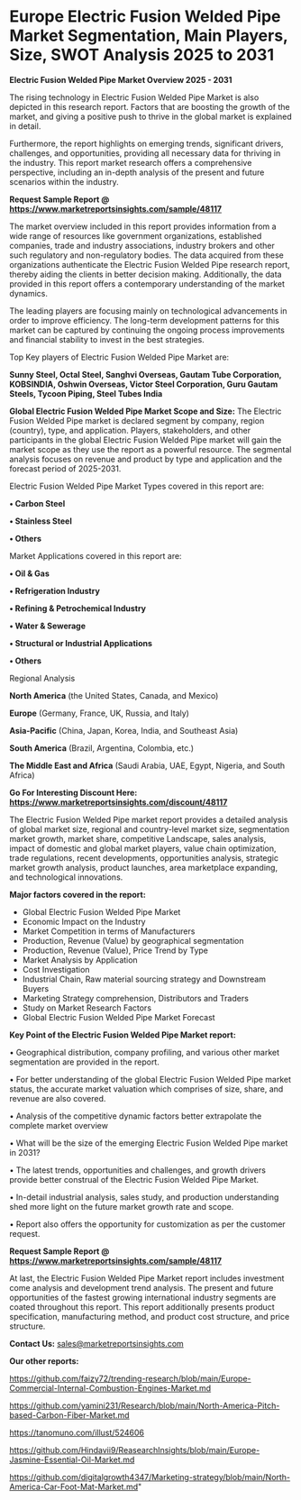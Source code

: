 # Europe Electric Fusion Welded Pipe Market Segmentation, Main Players, Size, SWOT Analysis 2025 to 2031

<Strong> Electric Fusion Welded Pipe Market Overview 2025 - 2031</strong>

The rising technology in Electric Fusion Welded Pipe Market is also depicted in this research report. Factors that are boosting the growth of the market, and giving a positive push to thrive in the global market is explained in detail.

Furthermore, the report highlights on emerging trends, significant drivers, challenges, and opportunities, providing all necessary data for thriving in the industry. This report market research offers a comprehensive perspective, including an in-depth analysis of the present and future scenarios within the industry.

<strong>Request Sample Report @ <a href=https://www.marketreportsinsights.com/sample/48117>https://www.marketreportsinsights.com/sample/48117</a></strong>

The market overview included in this report provides information from a wide range of resources like government organizations, established companies, trade and industry associations, industry brokers and other such regulatory and non-regulatory bodies. The data acquired from these organizations authenticate the Electric Fusion Welded Pipe research report, thereby aiding the clients in better decision making. Additionally, the data provided in this report offers a contemporary understanding of the market dynamics.

The leading players are focusing mainly on technological advancements in order to improve efficiency. The long-term development patterns for this market can be captured by continuing the ongoing process improvements and financial stability to invest in the best strategies.

Top Key players of Electric Fusion Welded Pipe Market are:

<strong>Sunny Steel, Octal Steel, Sanghvi Overseas, Gautam Tube Corporation, KOBSINDIA, Oshwin Overseas, Victor Steel Corporation, Guru Gautam Steels, Tycoon Piping, Steel Tubes India</strong>

<strong><b>Global Electric Fusion Welded Pipe Market Scope and Size:</b></strong>
The Electric Fusion Welded Pipe market is declared segment by company, region (country), type, and application. Players, stakeholders, and other participants in the global Electric Fusion Welded Pipe market will gain the market scope as they use the report as a powerful resource. The segmental analysis focuses on revenue and product by type and application and the forecast period of 2025-2031.

Electric Fusion Welded Pipe Market Types covered in this report are:

<strong>•  Carbon Steel

•  Stainless Steel

•  Others</strong>

Market Applications covered in this report are:

<strong>•  Oil & Gas

•  Refrigeration Industry

•  Refining & Petrochemical Industry

•  Water & Sewerage

•  Structural or Industrial Applications

•  Others</strong> 

Regional Analysis

<strong>North America</strong> (the United States, Canada, and Mexico)

<strong>Europe</strong> (Germany, France, UK, Russia, and Italy)

<strong>Asia-Pacific</strong> (China, Japan, Korea, India, and Southeast Asia)

<strong>South America</strong> (Brazil, Argentina, Colombia, etc.)

<strong>The Middle East and Africa</strong> (Saudi Arabia, UAE, Egypt, Nigeria, and South Africa)

<strong>Go For Interesting Discount Here: <a href=https://www.marketreportsinsights.com/discount/48117>https://www.marketreportsinsights.com/discount/48117</a></strong>

The Electric Fusion Welded Pipe market report provides a detailed analysis of global market size, regional and country-level market size, segmentation market growth, market share, competitive Landscape, sales analysis, impact of domestic and global market players, value chain optimization, trade regulations, recent developments, opportunities analysis, strategic market growth analysis, product launches, area marketplace expanding, and technological innovations.

<strong><b>Major factors covered in the report:</b></strong>
<ul>
  <li>Global Electric Fusion Welded Pipe Market </li>
  <li>Economic Impact on the Industry</li>
  <li>Market Competition in terms of Manufacturers</li>
  <li>Production, Revenue (Value) by geographical segmentation</li>
  <li>Production, Revenue (Value), Price Trend by Type</li>
  <li>Market Analysis by Application</li>
  <li>Cost Investigation</li>
  <li>Industrial Chain, Raw material sourcing strategy and Downstream Buyers</li>
  <li>Marketing Strategy comprehension, Distributors and Traders</li>
  <li>Study on Market Research Factors</li>
  <li>Global Electric Fusion Welded Pipe Market Forecast</li>
</ul>

<strong><b>Key Point of the Electric Fusion Welded Pipe Market report:</b></strong>

• Geographical distribution, company profiling, and various other market segmentation are provided in the report.

• For better understanding of the global Electric Fusion Welded Pipe market status, the accurate market valuation which comprises of size, share, and revenue are also covered.

• Analysis of the competitive dynamic factors better extrapolate the complete market overview

• What will be the size of the emerging Electric Fusion Welded Pipe market in 2031?

• The latest trends, opportunities and challenges, and growth drivers provide better construal of the Electric Fusion Welded Pipe Market.

• In-detail industrial analysis, sales study, and production understanding shed more light on the future market growth rate and scope.

• Report also offers the opportunity for customization as per the customer request.

<strong>Request Sample Report @ <a href=https://www.marketreportsinsights.com/sample/48117>https://www.marketreportsinsights.com/sample/48117</a></strong>

At last, the Electric Fusion Welded Pipe Market report includes investment come analysis and development trend analysis. The present and future opportunities of the fastest growing international industry segments are coated throughout this report. This report additionally presents product specification, manufacturing method, and product cost structure, and price structure.

<strong>Contact Us:</strong>
sales@marketreportsinsights.com

<strong>Our other reports:</strong>

<a href=https://github.com/faizy72/trending-research/blob/main/Europe-Commercial-Internal-Combustion-Engines-Market.md>https://github.com/faizy72/trending-research/blob/main/Europe-Commercial-Internal-Combustion-Engines-Market.md</a>

<a href=https://github.com/yamini231/Research/blob/main/North-America-Pitch-based-Carbon-Fiber-Market.md>https://github.com/yamini231/Research/blob/main/North-America-Pitch-based-Carbon-Fiber-Market.md</a>

<a href=https://tanomuno.com/illust/524606>https://tanomuno.com/illust/524606</a>

<a href=https://github.com/Hindavii9/ReasearchInsights/blob/main/Europe-Jasmine-Essential-Oil-Market.md>https://github.com/Hindavii9/ReasearchInsights/blob/main/Europe-Jasmine-Essential-Oil-Market.md</a>

<a href=https://github.com/digitalgrowth4347/Marketing-strategy/blob/main/North-America-Car-Foot-Mat-Market.md>https://github.com/digitalgrowth4347/Marketing-strategy/blob/main/North-America-Car-Foot-Mat-Market.md</a>"

